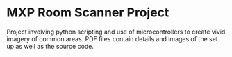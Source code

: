 # MXP Room Scanner Project
Project involving python scripting and use of microcontrollers to create vivid imagery of common areas. 
PDF files contain details and images of the set up as well as the source code. 
